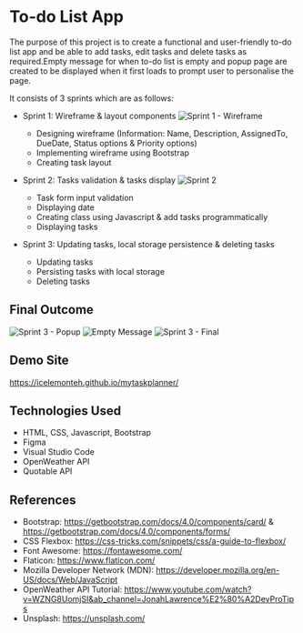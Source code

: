 # To-do List App
The purpose of this project is to create a functional and user-friendly to-do list app and be able to add tasks, edit tasks and delete tasks as required.Empty message for when to-do list is empty and popup page are created to be displayed when it first loads to prompt user to personalise the page.

It consists of 3 sprints which are as follows:
- Sprint 1: Wireframe & layout components
![Sprint 1 - Wireframe](https://user-images.githubusercontent.com/55301780/152730428-40da1ab7-c671-4b1b-adde-32e1799f9ad1.PNG)

  - Designing wireframe (Information: Name, Description, AssignedTo, DueDate, Status options & Priority options)
  - Implementing wireframe using Bootstrap
  - Creating task layout

- Sprint 2: Tasks validation & tasks display
![Sprint 2](https://user-images.githubusercontent.com/55301780/152730430-689a09ae-44ff-406e-abab-dbddcf986d18.PNG)
  - Task form input validation
  - Displaying date
  - Creating class using Javascript & add tasks programmatically
  - Displaying tasks

- Sprint 3: Updating tasks, local storage persistence & deleting tasks
  - Updating tasks
  - Persisting tasks with local storage
  - Deleting tasks
## Final Outcome

![Sprint 3 - Popup](https://user-images.githubusercontent.com/55301780/152888796-9c6853a9-aa06-41ba-8ff1-640d50077d8a.PNG)
![Empty Message](https://user-images.githubusercontent.com/55301780/152889817-419766ef-3d63-4cbe-8cee-2b61b3b96a65.PNG)
![Sprint 3 - Final](https://user-images.githubusercontent.com/55301780/152889450-299610a5-5744-49d2-9c6a-e219b1660842.PNG)

## Demo Site
https://icelemonteh.github.io/mytaskplanner/

## Technologies Used
- HTML, CSS, Javascript, Bootstrap
- Figma
- Visual Studio Code
- OpenWeather API
- Quotable API

## References
- Bootstrap: https://getbootstrap.com/docs/4.0/components/card/ & https://getbootstrap.com/docs/4.0/components/forms/
- CSS Flexbox: https://css-tricks.com/snippets/css/a-guide-to-flexbox/
- Font Awesome: https://fontawesome.com/
- Flaticon: https://www.flaticon.com/
- Mozilla Developer Network (MDN): https://developer.mozilla.org/en-US/docs/Web/JavaScript
- OpenWeather API Tutorial: https://www.youtube.com/watch?v=WZNG8UomjSI&ab_channel=JonahLawrence%E2%80%A2DevProTips
- Unsplash: https://unsplash.com/
